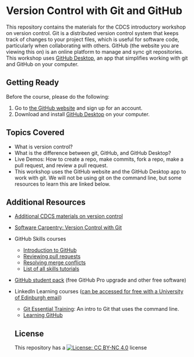 # Version Control with Git and GitHub

This repository contains the materials for the CDCS introductory workshop on version control. Git is a distributed version control system that keeps track of changes to your project files, which is useful for software code, particularly when collaborating with others. GitHub (the website you are viewing this on) is an online platform to manage and sync git repositories. This workshop uses [GitHub Desktop](https://desktop.github.com), an app that simplifies working with git and GitHub on your computer.

## Getting Ready

Before the course, please do the following:

1. Go to [the GitHub website](https://github.com) and sign up for an account.
2. Download and install [GitHub Desktop](https://desktop.github.com) on your computer.

## Topics Covered

- What is version control?
- What is the difference between git, GitHub, and GitHub Desktop?
- Live Demos: How to create a repo, make commits, fork a repo, make a pull request, and review a pull request.
- This workshop uses the GitHub website and the GitHub Desktop app to work with git. We will not be using git on the command line, but some resources to learn this are linked below.

## Additional Resources

- [Additional CDCS materials on version control](https://github.com/DCS-training/VersionControl)
- [Software Carpentry: Version Control with Git](https://swcarpentry.github.io/git-novice/)
- GitHub Skills courses
  - [Introduction to GitHub](https://github.com/skills/introduction-to-github)
  - [Reviewing pull requests](https://github.com/skills/review-pull-requests)
  - [Resolving merge conflicts](https://github.com/skills/resolve-merge-conflicts)
  - [List of all skills tutorials](https://github.com/skills)
- [GitHub student pack](https://education.github.com/pack) (free GitHub Pro upgrade and other free software)
- LinkedIn Learning courses ([can be accessed for free with a University of Edinburgh email](https://www.ed.ac.uk/information-services/help-consultancy/is-skills/linkedin-learning))

  - [Git Essential Training](https://www.linkedin.com/learning/git-essential-training-the-basics): An intro to Git that uses the command line.
  - [Learning GitHub](https://www.linkedin.com/learning/learning-github)

  ## License

  This repository has a [![License: CC BY-NC 4.0](https://licensebuttons.net/l/by-nc/4.0/80x15.png)](https://creativecommons.org/licenses/by-nc/4.0/) license
